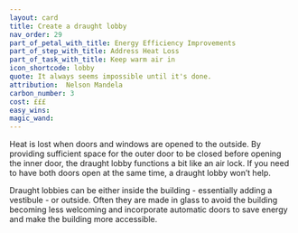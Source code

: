 ```yaml
---
layout: card
title: Create a draught lobby
nav_order: 29
part_of_petal_with_title: Energy Efficiency Improvements
part_of_step_with_title: Address Heat Loss
part_of_task_with_title: Keep warm air in
icon_shortcode: lobby
quote: It always seems impossible until it's done.
attribution:  Nelson Mandela
carbon_number: 3
cost: £££
easy_wins: 
magic_wand: 
---
```


<p>Heat is lost when doors and windows are opened to the outside. By providing sufficient space for the outer door to be closed before opening the inner door, the draught lobby functions a bit like an air lock. If you need to have both doors open at the same time, a draught lobby won’t help.</p><p>Draught lobbies can be either inside the building - essentially adding a vestibule - or outside. Often they are made in glass to avoid the building becoming less welcoming and incorporate automatic doors to save energy and make the building more accessible.</p> 
